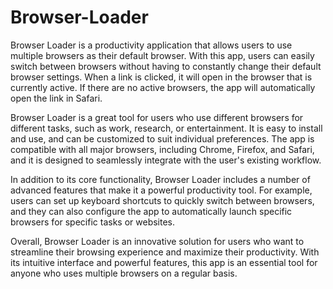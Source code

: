 # Browser-Loader

Browser Loader is a productivity application that allows users to use multiple browsers as their default browser. With this app, users can easily switch between browsers without having to constantly change their default browser settings. When a link is clicked, it will open in the browser that is currently active. If there are no active browsers, the app will automatically open the link in Safari. 

Browser Loader is a great tool for users who use different browsers for different tasks, such as work, research, or entertainment. It is easy to install and use, and can be customized to suit individual preferences. The app is compatible with all major browsers, including Chrome, Firefox, and Safari, and it is designed to seamlessly integrate with the user's existing workflow. 

In addition to its core functionality, Browser Loader includes a number of advanced features that make it a powerful productivity tool. For example, users can set up keyboard shortcuts to quickly switch between browsers, and they can also configure the app to automatically launch specific browsers for specific tasks or websites. 

Overall, Browser Loader is an innovative solution for users who want to streamline their browsing experience and maximize their productivity. With its intuitive interface and powerful features, this app is an essential tool for anyone who uses multiple browsers on a regular basis.
